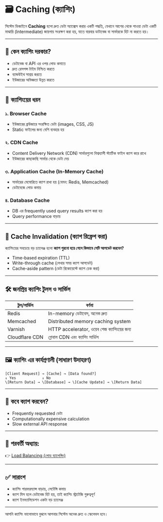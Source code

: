 # 🗃️ Caching (ক্যাশিং)

সিস্টেম ডিজাইনে **Caching** হলো দ্রুত ডেটা অ্যাক্সেস করার একটি পদ্ধতি, যেখানে আগের থেকে পাওয়া ডেটা একটি মাঝারি (Intermediate) জায়গায় সংরক্ষণ করা হয়, যাতে বারবার ডাটাবেজ বা সার্ভারকে হিট না করতে হয়।

---

## 🎯 কেন ক্যাশিং দরকার?

- ডেটাবেজ বা API এর ওপর লোড কমাতে
- দ্রুত রেসপন্স টাইম নিশ্চিত করতে
- ব্যান্ডউইথ সাশ্রয় করতে
- ইউজারের অভিজ্ঞতা উন্নত করতে

---

## 🧱 ক্যাশিংয়ের ধরন

### ১. Browser Cache

- ইউজারের ব্রাউজারে সংরক্ষিত ডেটা (images, CSS, JS)
- Static ফাইলের জন্য বেশি ব্যবহার হয়

### ২. CDN Cache

- Content Delivery Network (CDN) সার্ভারগুলো বিশ্বব্যাপী স্ট্যাটিক ফাইল ক্যাশ করে রাখে
- ইউজারের কাছাকাছি সার্ভার থেকে ডেটা দেয়

### ৩. Application Cache (In-Memory Cache)

- সার্ভারের মেমোরিতে ক্যাশ রাখা হয় (যেমন: Redis, Memcached)
- ডেটাবেজে লোড কমায়

### ৪. Database Cache

- DB এর frequently used query results ক্যাশ করা হয়
- Query performance বাড়ায়

---

## 🔄 Cache Invalidation (ক্যাশ রিফ্রেশ করা)

ক্যাশিংয়ের সবচেয়ে বড় চ্যালেঞ্জ হলো **ক্যাশ পুরনো হয়ে গেলে কিভাবে সেটি আপডেট করবেন?**

- Time-based expiration (TTL)
- Write-through cache (লেখার সময় ক্যাশ আপডেট)
- Cache-aside pattern (ডেটা রিকোয়েস্টে ক্যাশ চেক করা)

---

## 🛠️ জনপ্রিয় ক্যাশিং টুলস ও সার্ভিস

| টুল/সার্ভিস | বর্ণনা |
|-------------|---------|
| Redis       | In-memory ডেটাবেস, অনেক দ্রুত |
| Memcached   | Distributed memory caching system |
| Varnish     | HTTP accelerator, ওয়েব পেজ ক্যাশিংয়ের জন্য |
| Cloudflare CDN | গ্লোবাল CDN এবং ক্যাশিং সার্ভিস |

---

## 🖼️ ক্যাশিং এর কার্যপ্রণালী (সাধারণ উদাহরণ)

```
[Client Request] → [Cache] → [Data found?]
↓ Yes            ↓ No
\[Return Data] → \[Database] → \[Cache Update] → \[Return Data]

```

---

## 📌 কবে ক্যাশ করবেন?

- Frequently requested ডেটা
- Computationally expensive calculation
- Slow external API response

---

## 📎 পরবর্তী অধ্যায়:

👉 [Load Balancing (লোড ব্যালেন্সিং)](load-balancing.md)

---

## ✅ সারাংশ

- ক্যাশিং পারফরম্যান্স বাড়ায়, লেটেন্সি কমায়
- ক্যাশ মিস হলে ডেটাবেজ হিট হয়, তাই ক্যাশিং স্ট্রাটেজি গুরুত্বপূর্ণ
- ক্যাশ ইনভ্যালিডেশন একটা বড় চ্যালেঞ্জ

---

আপনি ক্যাশিং ভালোভাবে বুঝলে আপনার সিস্টেম অনেক দ্রুত ও স্কেলেবল হবে।

